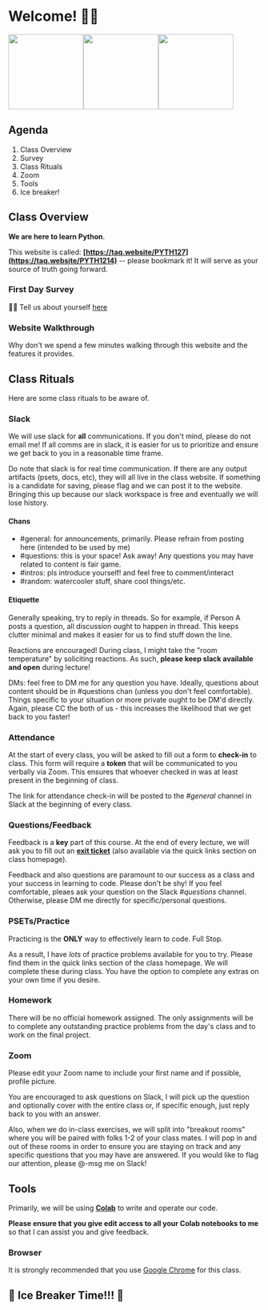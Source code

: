 # Welcome! 👋👋

<img src="https://media.giphy.com/media/Tld8USHlpopYA/giphy.gif" height="150px" /><img src="https://media.giphy.com/media/Ftz07proVX6Rq/giphy.gif" height="150px" /><img src="https://media.giphy.com/media/xT5LMHxhOfscxPfIfm/giphy.gif" height="150px" />

## Agenda

1. Class Overview
2. Survey
3. Class Rituals
4. Zoom
5. Tools
6. Ice breaker!

## Class Overview

**We are here to learn Python**.

This website is called: **[https://taq.website/PYTH127](https://taq.website/PYTH1214)** -- please bookmark it! It will serve as your source of truth going forward.

### First Day Survey

🤩🤩
Tell us about yourself [here]()

### Website Walkthrough

Why don't we spend a few minutes walking through this website and the features it provides.

## Class Rituals

Here are some class rituals to be aware of.

### Slack

We will use slack for **all** communications. If you don't mind, please do not email me! If all comms are in slack, it is easier for us to prioritize and ensure we get back to you in a reasonable time frame.

Do note that slack is for real time communication. If there are any output artifacts (psets, docs, etc), they will all live in the class website. If something is a candidate for saving, please flag and we can post it to the website. Bringing this up because our slack workspace is free and eventually we will lose history.

#### Chans

* #general: for announcements, primarily. Please refrain from posting here (intended to be used by me)
* #questions: this is your space! Ask away! Any questions you may have related to content is fair game.
* #intros: pls introduce yourself! and feel free to comment/interact
* #random: watercooler stuff, share cool things/etc.

#### Etiquette

Generally speaking, try to reply in threads. So for example, if Person A posts a question, all discussion ought to happen in thread. This keeps clutter minimal and makes it easier for us to find stuff down the line.

Reactions are encouraged! During class, I might take the "room temperature" by soliciting reactions. As such, **please keep slack available and open** during lecture!

DMs: feel free to DM me for any question you have. Ideally, questions about content should be in #questions chan (unless you don't feel comfortable). Things specific to your situation or more private ought to be DM'd directly. Again, please CC the both of us - this increases the likelihood that we get back to you faster!

### Attendance

At the start of every class, you will be asked to fill out a form to **check-in** to class. This form will require a **token** that will be communicated to you verbally via Zoom. This ensures that whoever checked in was at least present in the beginning of class.

The link for attendance check-in will be posted to the *#general* channel in Slack at the beginning of every class. 

### Questions/Feedback

Feedback is a **key** part of this course. At the end of every lecture, we will ask you to fill out an **[exit ticket]()** (also available via the quick links section on class homepage).

Feedback and also questions are paramount to our success as a class and your success in learning to code. Please don't be shy! If you feel comfortable, pleaes ask your question on the Slack *#questions* channel. Otherwise, please DM me directly for specific/personal questions.

### PSETs/Practice

Practicing is the **ONLY** way to effectively learn to code. Full Stop.

As a result, I have _lots_ of practice problems available for you to try. Please find them in the quick links section of the class homepage. We will complete these during class. You have the option to complete any extras on your own time if you desire.

### Homework

There will be no official homework assigned. The only assignments will be to complete any outstanding practice problems from the day's class and to work on the final project.

### Zoom

Please edit your Zoom name to include your first name and if possible, profile picture.

You are encouraged to ask questions on Slack, I will pick up the question and optionally cover with the entire class or, if specific enough, just reply back to you with an answer.

Also, when we do in-class exercises, we will split into "breakout rooms" where you will be paired with folks 1-2 of your class mates. I will pop in and out of these rooms in order to ensure you are staying on track and any specific questions that you may have are answered. If you would like to flag our attention, please @-msg me on Slack!

## Tools

Primarily, we will be using **[Colab](https://colab.research.google.com/notebooks/welcome.ipynb)** to write and operate our code.

**Please ensure that you give edit access to all your Colab notebooks to me** so that I can assist you and give feedback.

### Browser

It is strongly recommended that you use [Google Chrome](https://www.google.com/chrome/) for this class.

## 🧊 Ice Breaker Time!!! 🧊
